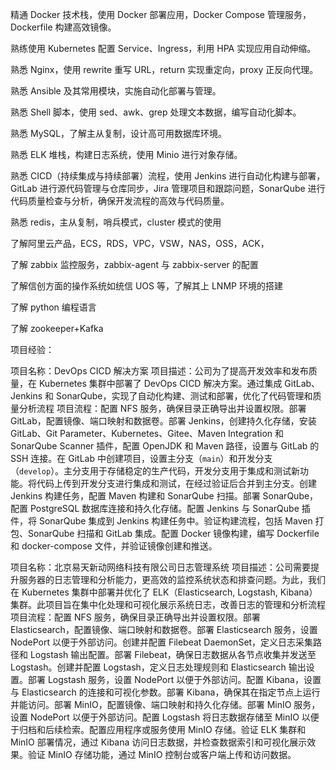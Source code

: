 精通 Docker 技术栈，使用 Docker 部署应用，Docker Compose 管理服务，Dockerfile 构建高效镜像。

熟练使用 Kubernetes 配置 Service、Ingress，利用 HPA 实现应用自动伸缩。

熟悉 Nginx，使用 rewrite 重写 URL，return 实现重定向，proxy 正反向代理。

熟悉 Ansible 及其常用模块，实施自动化部署与管理。

熟悉 Shell 脚本，使用 sed、awk、grep 处理文本数据，编写自动化脚本。

熟悉 MySQL，了解主从复制，设计高可用数据库环境。

熟悉 ELK 堆栈，构建日志系统，使用 Minio 进行对象存储。

熟悉 CICD（持续集成与持续部署）流程，使用 Jenkins 进行自动化构建与部署，GitLab 进行源代码管理与仓库同步，Jira 管理项目和跟踪问题，SonarQube 进行代码质量检查与分析，确保开发流程的高效与代码质量。

熟悉 redis，主从复制，哨兵模式，cluster 模式的使用

了解阿里云产品，ECS，RDS，VPC，VSW，NAS，OSS，ACK，

了解 zabbix 监控服务，zabbix-agent 与 zabbix-server 的配置

了解信创方面的操作系统如统信 UOS 等，了解其上 LNMP 环境的搭建

了解 python 编程语言

了解 zookeeper+Kafka

项目经验：

项目名称：DevOps CICD 解决方案
项目描述：公司为了提高开发效率和发布质量，在 Kubernetes 集群中部署了 DevOps CICD 解决方案。通过集成 GitLab、Jenkins 和 SonarQube，实现了自动化构建、测试和部署，优化了代码管理和质量分析流程
项目流程：配置 NFS 服务，确保目录正确导出并设置权限。部署 GitLab，配置镜像、端口映射和数据卷。部署 Jenkins，创建持久化存储，安装 GitLab、Git Parameter、Kubernetes、Gitee、Maven Integration 和 SonarQube Scanner 插件，配置 OpenJDK 和 Maven 路径，设置与 GitLab 的 SSH 连接。在 GitLab 中创建项目，设置主分支（`main`）和开发分支（`develop`）。主分支用于存储稳定的生产代码，开发分支用于集成和测试新功能。将代码上传到开发分支进行集成和测试，在经过验证后合并到主分支。创建 Jenkins 构建任务，配置 Maven 构建和 SonarQube 扫描。部署 SonarQube，配置 PostgreSQL 数据库连接和持久化存储。配置 Jenkins 与 SonarQube 插件，将 SonarQube 集成到 Jenkins 构建任务中。验证构建流程，包括 Maven 打包、SonarQube 扫描和 GitLab 集成。配置 Docker 镜像构建，编写 Dockerfile 和 docker-compose 文件，并验证镜像创建和推送。

项目名称：北京易天新动网络科技有限公司日志管理系统
项目描述：公司需要提升服务器的日志管理和分析能力，更高效的监控系统状态和排查问题。为此，我们在 Kubernetes 集群中部署并优化了 ELK（Elasticsearch, Logstash, Kibana）集群。此项目旨在集中化处理和可视化展示系统日志，改善日志的管理和分析流程
项目流程：配置 NFS 服务，确保目录正确导出并设置权限。部署 Elasticsearch，配置镜像、端口映射和数据卷。部署 Elasticsearch 服务，设置 NodePort 以便于外部访问。创建并配置 Filebeat DaemonSet，定义日志采集路径和 Logstash 输出配置。部署 Filebeat，确保日志数据从各节点收集并发送至 Logstash。创建并配置 Logstash，定义日志处理规则和 Elasticsearch 输出设置。部署 Logstash 服务，设置 NodePort 以便于外部访问。配置 Kibana，设置与 Elasticsearch 的连接和可视化参数。部署 Kibana，确保其在指定节点上运行并能访问。部署 MinIO，配置镜像、端口映射和持久化存储。部署 MinIO 服务，设置 NodePort 以便于外部访问。配置 Logstash 将日志数据存储至 MinIO 以便于归档和后续检索。配置应用程序或服务使用 MinIO 存储。验证 ELK 集群和 MinIO 部署情况，通过 Kibana 访问日志数据，并检查数据索引和可视化展示效果。验证 MinIO 存储功能，通过 MinIO 控制台或客户端上传和访问数据。

